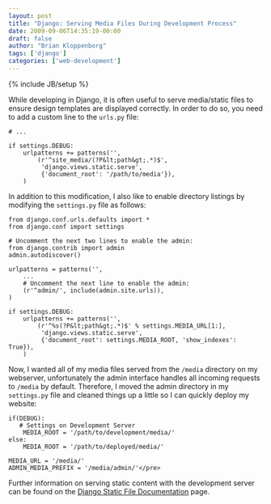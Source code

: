 ```yaml
---
layout: post
title: "Django: Serving Media Files During Development Process"
date: 2009-09-06T14:35:19-00:00
draft: false
author: "Brian Kloppenborg"
tags: ['django']
categories: ['web-development']
---
```

{% include JB/setup %}

While developing in Django, it is often useful to serve media/static files to
ensure design templates are displayed correctly. In order to do so, you need to
add a custom line to the `urls.py` file:

    # ...
    
    if settings.DEBUG:
        urlpatterns += patterns('',
            (r'^site_media/(?P&lt;path&gt;.*)$', 
             'django.views.static.serve', 
             {'document_root': '/path/to/media'}),
        )

In addition to this modification, I also like to enable directory listings
by modifying the `settings.py` file as follows:


    from django.conf.urls.defaults import *
    from django.conf import settings    
    
    # Uncomment the next two lines to enable the admin:
    from django.contrib import admin
    admin.autodiscover()
    
    urlpatterns = patterns('',
        ...
        # Uncomment the next line to enable the admin:
        (r'^admin/', include(admin.site.urls)),
    )
    
    if settings.DEBUG:
        urlpatterns += patterns('',
            (r'^%s(?P&lt;path&gt;.*)$' % settings.MEDIA_URL[1:],
             'django.views.static.serve',
             {'document_root': settings.MEDIA_ROOT, 'show_indexes': True}),
        )

Now, I wanted all of my media files served from the `/media` directory on my
webserver, unfortunately the admin interface handles all incoming requests to
`/media` by default. Therefore, I moved the admin directory in my `settings.py`
file and cleaned things up a little so I can quickly deploy my website:

    if(DEBUG):
       # Settings on Development Server
        MEDIA_ROOT = '/path/to/development/media/'
    else:
        MEDIA_ROOT = '/path/to/deployed/media/'
    
    MEDIA_URL = '/media/'
    ADMIN_MEDIA_PREFIX = '/media/admin/'</pre>

Further information on serving static content with the development server can be
found on the
[Django Static File Documentation](http://docs.djangoproject.com/en/dev/howto/static-files/) page.
